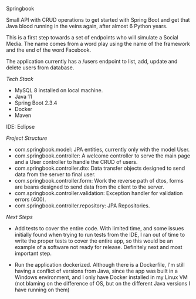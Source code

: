 Springbook

Small API with CRUD operations to get started with Spring Boot and get that Java blood running in the veins again, after almost 6 Python years.

This is a first step towards a set of endpoints who will simulate a Social Media. The name comes from a word play using the name of the framework and the end of the word Facebook.

The application currently has a /users endpoint to list, add, update and delete users from database.

*Tech Stack*

- MySQL 8 installed on local machine.
- Java 11
- Spring Boot 2.3.4
- Docker
- Maven

IDE: Eclipse

*Project Structure*

- com.springbook.model: JPA entities, currently only with the model User.
- com.springbook.controller: A welcome controller to serve the main page and a User controller to handle the CRUD of users.
- com.springbook.controller.dto: Data transfer objects designed to send data from the server to final user.
- com.springbook.controller.form: Work the reverse path of dtos, forms are beans designed to send data from the client to the server.
- com.springbook.controller.validation: Exception handler for validation errors (400).
- com.springbook.controller.repository: JPA Repositories.

*Next Steps*

- Add tests to cover the entire code. With limited time, and some issues initially found when trying to run tests from the IDE, I ran out of time to write the proper tests to cover the entire app, so this would be an example of a software not ready for release. Definitely next and most important step.

- Run the application dockerized. Although there is a Dockerfile, I'm still having a conflict of versions from Java, since the app was built in a Windows environment, and I only have Docker installed in my Linux VM (not blaming on the difference of OS, but on the different Java versions I have running on them)
